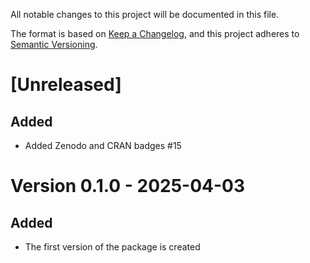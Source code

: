 All notable changes to this project will be documented in this file.

The format is based on [Keep a Changelog](https://keepachangelog.com/en/1.1.0/),
and this project adheres to [Semantic Versioning](https://semver.org/spec/v2.0.0.html).

# [Unreleased]

## Added

- Added Zenodo and CRAN badges #15

# Version 0.1.0 - 2025-04-03

## Added

- The first version of the package is created
